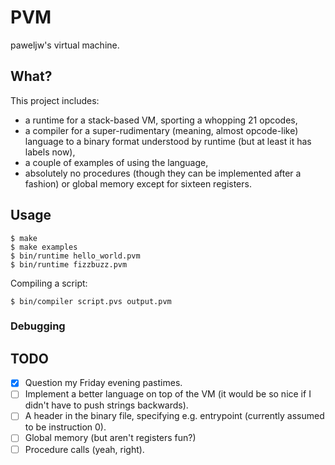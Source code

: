 # PVM

paweljw's virtual machine.

## What?

This project includes:

* a runtime for a stack-based VM, sporting a whopping 21 opcodes,
* a compiler for a super-rudimentary (meaning, almost opcode-like) language to a binary format understood by runtime (but at least it has labels now),
* a couple of examples of using the language,
* absolutely no procedures (though they can be implemented after a fashion) or global memory except for sixteen registers.

## Usage

```
$ make
$ make examples
$ bin/runtime hello_world.pvm
$ bin/runtime fizzbuzz.pvm
```

Compiling a script:

```
$ bin/compiler script.pvs output.pvm
```

### Debugging

## TODO

* [x] Question my Friday evening pastimes.
* [ ] Implement a better language on top of the VM (it would be so nice if I didn't have to push strings backwards).
* [ ] A header in the binary file, specifying e.g. entrypoint (currently assumed to be instruction 0).
* [ ] Global memory (but aren't registers fun?)
* [ ] Procedure calls (yeah, right).
